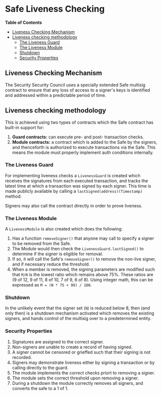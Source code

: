 # Safe Liveness Checking

<!-- START doctoc generated TOC please keep comment here to allow auto update -->
<!-- DON'T EDIT THIS SECTION, INSTEAD RE-RUN doctoc TO UPDATE -->
**Table of Contents**

- [Liveness Checking Mechanism](#liveness-checking-mechanism)
- [Liveness checking methodology](#liveness-checking-methodology)
  - [The Liveness Guard](#the-liveness-guard)
  - [The Liveness Module](#the-liveness-module)
  - [Shutdown](#shutdown)
  - [Security Properties](#security-properties)

<!-- END doctoc generated TOC please keep comment here to allow auto update -->

## Liveness Checking Mechanism

The Security Security Council uses a specially extended Safe multisig contract to ensure that
any loss of access to a signer's keys is identified and addressed within a predictable period of
time.

## Liveness checking methodology

This is achieved using two types of contracts which the Safe contract has built-in support for:

1. **Guard contracts:** can execute pre- and post- transaction checks.
1. **Module contracts:** a contract which is added to the Safe by the signers, and thenceforth is
   authorized to execute transactions via the Safe. This means the module must properly implement
   auth conditions internally.

### The Liveness Guard

For implementing liveness checks a `LivenessGuard` is created which receives the signatures from
each executed transaction, and tracks the latest time at which a transaction was signed by each
signer. This time is made publicly available by calling a `lastSigned(address)(Timestamp)` method.

Signers may also call the contract directly in order to prove liveness.

### The Liveness Module

A `LivenessModule` is also created which does the following:

1. Has a function `removeSigner()` that anyone may call to specify a signer to be removed from the
   Safe.
1. The Module would then check the `LivenessGuard.lastSigned()` to determine if the signer is
   eligible for removal.
1. If so, it will call the Safe's `removeSigner()` to remove the non-live signer, and if necessary
   reduce the threshold.
1. When a member is removed, the signing parameters are modified such that `M/N` is the lowest ratio
   which remains above 75%. These ratios are (9 of 12, 9 of 11, 8 of 10, 7 of 9, 6 of 8). Using
   integer math, this can be expressed as `M = (N * 75 + 99) / 100`.

### Shutdown

In the unlikely event that the signer set (`N`) is reduced below 8, then (and only then) is a
   shutdown mechanism activated which removes the existing signers, and hands control of the
   multisig over to a predetermined entity.

### Security Properties

1. Signatures are assigned to the correct signer.
2. Non-signers are unable to create a record of having signed.
3. A signer cannot be censored or grieffed such that their signing is not recorded.
4. Signers may demonstrate liveness either by signing a transaction or by calling directly to the
   guard.
5. The module implements the correct checks priort to removing a signer.
6. The module sets the correct threshold upon removing a signer.
7. During a shutdown the module correctly removes all signers, and converts the safe to a 1 of 1.
